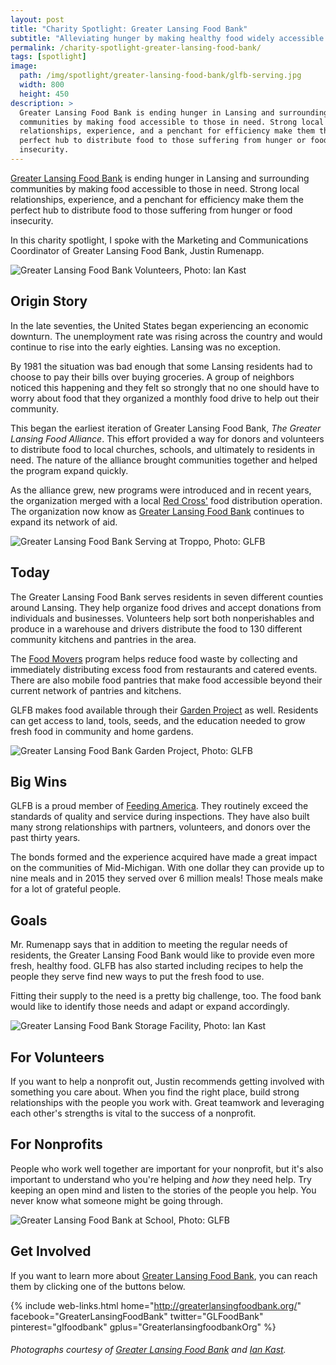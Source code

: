 ```yaml
---
layout: post
title: "Charity Spotlight: Greater Lansing Food Bank"
subtitle: "Alleviating hunger by making healthy food widely accessible."
permalink: /charity-spotlight-greater-lansing-food-bank/
tags: [spotlight]
image:
  path: /img/spotlight/greater-lansing-food-bank/glfb-serving.jpg
  width: 800
  height: 450
description: >
  Greater Lansing Food Bank is ending hunger in Lansing and surrounding
  communities by making food accessible to those in need. Strong local
  relationships, experience, and a penchant for efficiency make them the
  perfect hub to distribute food to those suffering from hunger or food
  insecurity.
---
```


[Greater Lansing Food Bank][1] is ending hunger in Lansing and surrounding communities by making food accessible to those in need. Strong local relationships, experience, and a penchant for efficiency make them the perfect hub to distribute food to those suffering from hunger or food insecurity.

In this charity spotlight, I spoke with the Marketing and Communications Coordinator of Greater Lansing Food Bank, Justin Rumenapp.

![][8]

## Origin Story

In the late seventies, the United States began experiencing an economic downturn. The unemployment rate was rising across the country and would continue to rise into the early eighties. Lansing was no exception.

By 1981 the situation was bad enough that some Lansing residents had to choose to pay their bills over buying groceries. A group of neighbors noticed this happening and they felt so strongly that no one should have to worry about food that they organized a monthly food drive to help out their community.

This began the earliest iteration of Greater Lansing Food Bank, _The Greater Lansing Food Alliance_. This effort provided a way for donors and volunteers to distribute food to local churches, schools, and ultimately to residents in need. The nature of the alliance brought communities together and helped the program expand quickly.

As the alliance grew, new programs were introduced and in recent years, the organization merged with a local [Red Cross'][2] food distribution operation. The organization now know as [Greater Lansing Food Bank][1] continues to expand its network of aid.

![][9]

## Today

The Greater Lansing Food Bank serves residents in seven different counties around Lansing. They help organize food drives and accept donations from individuals and businesses. Volunteers help sort both nonperishables and produce in a warehouse and drivers distribute the food to 130 different community kitchens and pantries in the area.

The [Food Movers][3] program helps reduce food waste by collecting and immediately distributing excess food from restaurants and catered events. There are also mobile food pantries that make food accessible beyond their current network of pantries and kitchens.

GLFB makes food available through their [Garden Project][4] as well. Residents can get access to land, tools, seeds, and the education needed to grow fresh food in community and home gardens.

![][10]

## Big Wins

GLFB is a proud member of [Feeding America][5]. They routinely exceed the standards of quality and service during inspections. They have also built many strong relationships with partners, volunteers, and donors over the past thirty years.

The bonds formed and the experience acquired have made a great impact on the communities of Mid-Michigan. With one dollar they can provide up to nine meals and in 2015 they served over 6 million meals! Those meals make for a lot of grateful people.

## Goals

Mr. Rumenapp says that in addition to meeting the regular needs of residents, the Greater Lansing Food Bank would like to provide even more fresh, healthy food. GLFB has also started including recipes to help the people they serve find new ways to put the fresh food to use.

Fitting their supply to the need is a pretty big challenge, too. The food bank would like to identify those needs and adapt or expand accordingly.

![][7]

## For Volunteers

If you want to help a nonprofit out, Justin recommends getting involved with something you care about. When you find the right place, build strong relationships with the people you work with. Great teamwork and leveraging each other's strengths is vital to the success of a nonprofit.

## For Nonprofits

People who work well together are important for your nonprofit, but it's also important to understand who you're helping and _how_ they need help. Try keeping an open mind and listen to the stories of the people you help. You never know what someone might be going through.

![][11]

## Get Involved

If you want to learn more about [Greater Lansing Food Bank][1], you can reach them by clicking one of the buttons below.

{% include web-links.html home="http://greaterlansingfoodbank.org/" facebook="GreaterLansingFoodBank" twitter="GLFoodBank" pinterest="glfoodbank" gplus="GreaterlansingfoodbankOrg" %}

###### Photographs courtesy of [Greater Lansing Food Bank][1] and [Ian Kast][6].



[1]: http://greaterlansingfoodbank.org/ "Greater Lansing Food Bank Homepage"
[2]: http://www.redcross.org/ "American Red Cross Homepage"
[3]: http://greaterlansingfoodbank.org/programs/food-movers/ "Greater Lansing Food Bank's Food Movers Program"
[4]: http://greaterlansingfoodbank.org/programs/the-garden-project/ "Greater Lansing Food Bank's Garden Project Program"
[5]: http://www.feedingamerica.org/ "Feeding America Homepage"
[6]: https://twitter.com/mriankast "Ian Kast on Twitter"
[7]: /img/spotlight/greater-lansing-food-bank/glfb-storage.jpg "Greater Lansing Food Bank Storage Facility, Photo: Ian Kast"
[8]: /img/spotlight/greater-lansing-food-bank/glfb-volunteers.jpg "Greater Lansing Food Bank Volunteers, Photo: Ian Kast"
[9]: /img/spotlight/greater-lansing-food-bank/glfb-serving.jpg "Greater Lansing Food Bank Serving at Troppo, Photo: GLFB"
[10]: /img/spotlight/greater-lansing-food-bank/glfb-garden.jpg "Greater Lansing Food Bank Garden Project, Photo: GLFB"
[11]: /img/spotlight/greater-lansing-food-bank/glfb-education.jpg "Greater Lansing Food Bank at School, Photo: GLFB"
